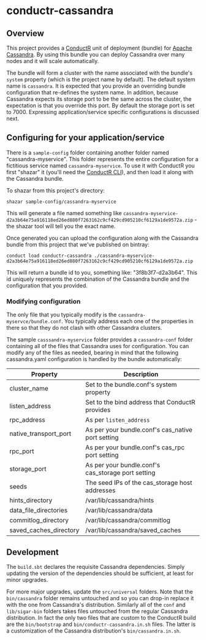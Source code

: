 # conductr-cassandra

## Overview

This project provides a [ConductR](http://conductr.typesafe.com) unit of deployment (bundle) for [Apache Cassandra](http://cassandra.apache.org/). By using this bundle you can deploy Cassandra over many nodes and it will scale automatically.

The bundle will form a cluster with the name associated with the bundle's `system` property (which is the project name by default). The default system name is `cassandra`. It is expected that you provide an overriding bundle configuration that re-defines the system name. In addition, because Cassandra expects its storage port to be the same across the cluster, the expectation is that you override this port. By default the storage port is set to 7000. Expressing application/service specific configurations is discussed next.

## Configuring for your application/service

There is a `sample-config` folder containing another folder named "cassandra-myservice". This folder represents the entire configuration for a fictitious service named `cassandra-myservice`. To use it with ConductR you first "shazar" it (you'll need the [ConductR CLI](https://github.com/typesafehub/conductr-cli#command-line-interface-cli-for-typesafe-conductr)), and then load it along with the Cassandra bundle. 

To shazar from this project's directory:

```
shazar sample-config/cassandra-myservice
```

This will generate a file named something like `cassandra-myservice-d2a3b64e75a916118ed26ed880f7263162c9cf429cd905210cf6129a1de9572a.zip` - the shazar tool will tell you the exact name.

Once generated you can upload the configuration along with the Cassandra bundle from this project that we've published on bintray:

```
conduct load conductr-cassandra ./cassandra-myservice-d2a3b64e75a916118ed26ed880f7263162c9cf429cd905210cf6129a1de9572a.zip
```

This will return a bundle id to you, something like: "3f8b3f7-d2a3b64". This id uniquely represents the combination of the Cassandra bundle and the configuration that you provided.

### Modifying configuration

The only file that you typically modify is the `cassandra-myservce/bundle.conf`. You typically address each one of the properties in there so that they do not clash with other Cassandra clusters.

The sample `casssandra-myservice` folder provides a `cassandra-conf` folder containing all of the files that Cassandra uses for configuration. You can modify any of the files as needed, bearing in mind that the following cassandra.yaml configuration is handled by the bundle automatically:

Property               | Description
-----------------------|------------
cluster_name           | Set to the bundle.conf's system property
listen_address         | Set to the bind address that ConductR provides
rpc_address            | As per `listen_address`
native_transport_port  | As per your bundle.conf's cas_native port setting
rpc_port               | As per your bundle.conf's cas_rpc port setting
storage_port           | As per your bundle.conf's cas_storage port setting
seeds                  | The seed IPs of the cas_storage host addresses
hints_directory        | /var/lib/cassandra/hints
data_file_directories  | /var/lib/cassandra/data
commitlog_directory    | /var/lib/cassandra/commitlog
saved_caches_directory | /var/lib/cassandra/saved_caches

## Development

The `build.sbt` declares the requisite Cassandra dependencies. Simply updating the version of the dependencies should be sufficient, at least for minor upgrades.

For more major upgrades, update the `src/universal` folders. Note that the `bin/cassandra` folder remains untouched and so you can drop-in replace it with the one from Cassandra's distribution. Similarly all of the `conf` and `lib/sigar-bin` folders takes files untouched from the regular Cassandra distribution. In fact the only two files that are custom to the ConductR build are the `bin/bootstrap` and `bin/conductr-cassandra.in.sh` files. The latter is a customization of the Cassandra distribution's `bin/cassandra.in.sh`.